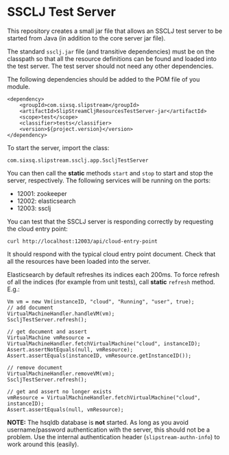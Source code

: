 SSCLJ Test Server
=================

This repository creates a small jar file that allows an SSCLJ
test server to be started from Java (in addition to the core server
jar file).

The standard `ssclj.jar` file (and transitive dependencies) must be on
the classpath so that all the resource definitions can be found and
loaded into the test server.  The test server should not need any
other dependencies.

The following dependencies should be added to the POM file of you module.

	<dependency>
		<groupId>com.sixsq.slipstream</groupId>
		<artifactId>SlipStreamCljResourcesTestServer-jar</artifactId>
		<scope>test</scope>
		<classifier>tests</classifier>
		<version>${project.version}</version>
	</dependency>


To start the server, import the class:

    com.sixsq.slipstream.ssclj.app.SscljTestServer

You can then call the **static** methods `start` and `stop` to start
and stop the server, respectively. The following services will be
running on the ports:

 - 12001: zookeeper
 - 12002: elasticsearch
 - 12003: ssclj

You can test that the SSCLJ server is responding correctly by
requesting the cloud entry point:

    curl http://localhost:12003/api/cloud-entry-point

It should respond with the typical cloud entry point document. Check
that all the resources have been loaded into the server.

Elasticsearch by default refreshes its indices each 200ms.  To force 
refresh of all the indices (for example from unit tests), call 
**static** `refresh` method.  E.g.:

    Vm vm = new Vm(instanceID, "cloud", "Running", "user", true);
    // add document
    VirtualMachineHandler.handleVM(vm);
    SscljTestServer.refresh();

    // get document and assert
    VirtualMachine vmResource = VirtualMachineHandler.fetchVirtualMachine("cloud", instanceID);
    Assert.assertNotEquals(null, vmResource);
    Assert.assertEquals(instanceID, vmResource.getInstanceID());

    // remove document
    VirtualMachineHandler.removeVM(vm);
    SscljTestServer.refresh();

    // get and assert no longer exists
    vmResource = VirtualMachineHandler.fetchVirtualMachine("cloud", instanceID);
    Assert.assertEquals(null, vmResource);

**NOTE:** The hsqldb database is **not** started.  As long as you
avoid username/password authentication with the server, this should
not be a problem.  Use the internal authentication header
(`slipstream-authn-info`) to work around this (easily).
  
